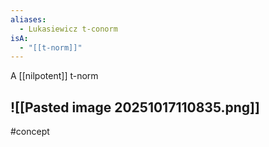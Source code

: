 ```yaml
---
aliases:
  - Lukasiewicz t-conorm
isA:
  - "[[t-norm]]"
---
```

A [[nilpotent]] t-norm

![[Pasted image 20251017110835.png]]
--- 
#concept